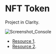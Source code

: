 # NFT Token

Project in Clarity.

![Screenshot_Console](https://i.imgur.com/nSXj58J.png)

- [Resource 1](https://blog.developerdao.com/building-an-nft-with-stacks-and-clarity#heading-traits-and-adding-our-nft-trait).
- [Resource 2](https://book.clarity-lang.org/ch10-02-creating-a-sip009-nft.html).
